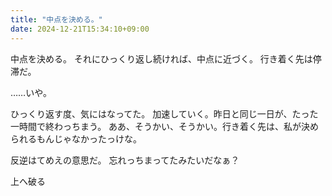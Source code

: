 ```yaml
---
title: "中点を決める。"
date: 2024-12-21T15:34:10+09:00
---
```

中点を決める。
それにひっくり返し続ければ、中点に近づく。
行き着く先は停滞だ。

……いや。

ひっくり返す度、気にはなってた。
加速していく。昨日と同じ一日が、たった一時間で終わっちまう。
ああ、そうかい、そうかい。行き着く先は、私が決められるもんじゃなかったっけな。

反逆はてめえの意思だ。
忘れっちまってたみたいだなぁ？

上へ破る
